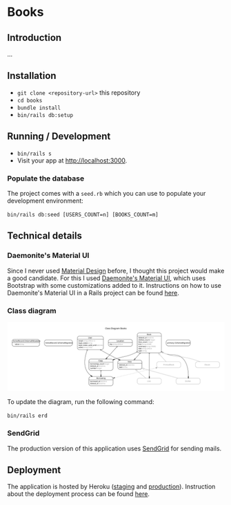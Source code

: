 # Books

## Introduction

...

## Installation

- `git clone <repository-url>` this repository
- `cd books`
- `bundle install`
- `bin/rails db:setup`

## Running / Development

- `bin/rails s`
- Visit your app at [http://localhost:3000](http://localhost:3000).


### Populate the database

The project comes with a `seed.rb` which you can use to populate your development environment:

`bin/rails db:seed [USERS_COUNT=n] [BOOKS_COUNT=m]`

## Technical details

### Daemonite's Material UI

Since I never used [Material Design](https://material.io/) before, I thought this project would make a good candidate. For this I used [Daemonite's Material UI](http://daemonite.github.io/material/), which uses Bootstrap with some customizations added to it. Instructions on how to use Daemonite's Material UI in a Rails project can be found [here](https://gist.github.com/bazzel/0226bf815c9018388ae2e7e3bc438c57).

### Class diagram

![erd.svg](docs/erd.svg)

To update the diagram, run the following command:

`bin/rails erd`

### SendGrid

The production version of this application uses [SendGrid](http://sendgrid.com) for sending mails.

## Deployment

The application is hosted by Heroku ([staging](https://thawing-badlands-71406.herokuapp.com) and [production](https://books.kabisa.nl)). Instruction about the deployment process can be found [here](https://devcenter.heroku.com/articles/getting-started-with-rails5).